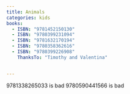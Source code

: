 ```yaml
---
title: Animals
categories: kids
books:
  - ISBN: "9781452150130"
  - ISBN: "9780399231094"
  - ISBN: "9781632170194"
  - ISBN: "9780358362616"
  - ISBN: "9780399226908"
    ThanksTo: "Timothy and Valentina"


---
```


9781338265033 is bad
9780590441566 is bad